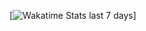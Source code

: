 [![Wakatime Stats last 7 days](https://github-readme-stats.vercel.app/api/wakatime?username=@nikgalkin&langs_count=8&layout=compact&hide=text,smarty&theme=city_lights&custom_title=Wakatime+Stats+last+7+days)]
